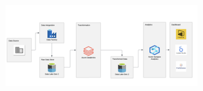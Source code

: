 ![](https://github.com/PrudhviUB/Tokyo-olympic-azure-data-engineering-project/blob/main/project_screenshots/tokyo_olympics_Project_Architecture.png)
